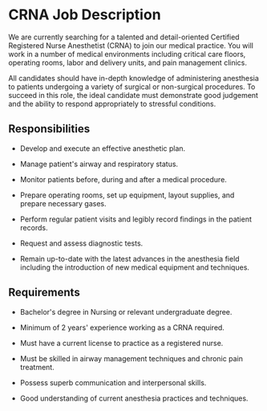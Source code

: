 # CRNA Job Description

We are currently searching for a talented and detail-oriented Certified Registered Nurse Anesthetist (CRNA) to join our medical practice. You will work in a number of medical environments including critical care floors, operating rooms, labor and delivery units, and pain management clinics.

All candidates should have in-depth knowledge of administering anesthesia to patients undergoing a variety of surgical or non-surgical procedures. To succeed in this role, the ideal candidate must demonstrate good judgement and the ability to respond appropriately to stressful conditions.

## Responsibilities

* Develop and execute an effective anesthetic plan.

* Manage patient's airway and respiratory status.

* Monitor patients before, during and after a medical procedure.

* Prepare operating rooms, set up equipment, layout supplies, and prepare necessary gases.

* Perform regular patient visits and legibly record findings in the patient records.

* Request and assess diagnostic tests.

* Remain up-to-date with the latest advances in the anesthesia field including the introduction of new medical equipment and techniques.

## Requirements

* Bachelor's degree in Nursing or relevant undergraduate degree.

* Minimum of 2 years' experience working as a CRNA required.

* Must have a current license to practice as a registered nurse.

* Must be skilled in airway management techniques and chronic pain treatment.

* Possess superb communication and interpersonal skills.

* Good understanding of current anesthesia practices and techniques.

